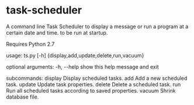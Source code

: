 # task-scheduler
A command line Task Scheduler to display a message or run a program at a certain date and time. to be run at startup.

Requires Python 2.7

usage: 
ts.py [-h] {display,add,update,delete,run,vacuum}

optional arguments:
  -h, --help            show this help message and exit

subcommands:
    display             Display scheduled tasks.
    add                 Add a new scheduled task.
    update              Update task properties.
    delete              Delete a scheduled task.
    run                 Run all scheduled tasks according to saved properties.
    vacuum              Shrink database file.
